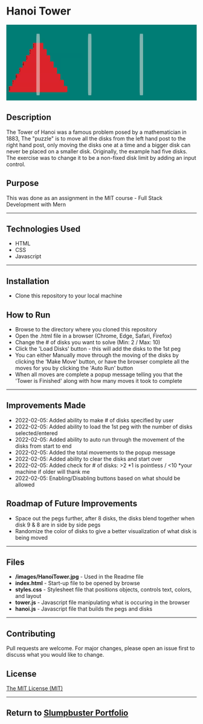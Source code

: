 # Hanoi Tower
<img src="./HanoiTower.png" height="200px" width="600px"/>

## Description 
The Tower of Hanoi was a famous problem posed by a mathematician in 1883,
The "puzzle" is to move all the disks from the left hand post to the right hand post, only moving the disks one at a time and a bigger disk can never be placed on a smaller disk.
Originally, the example had five disks. The exercise was to change it to be a non-fixed disk limit by adding an input control.

## Purpose 
This was done as an assignment in the MIT course - Full Stack Development with Mern

---------

## Technologies Used 
- HTML
- CSS
- Javascript

---------

## Installation 
- Clone this repository to your local machine

## How to Run 
- Browse to the directory where you cloned this repository
- Open the .html file in a browser (Chrome, Edge, Safari, Firefox)
- Change the # of disks you want to solve (Min: 2 / Max: 10)
- Click the 'Load Disks' button - this will add the disks to the 1st peg
- You can either Manually move through the moving of the disks by clicking the 'Make Move' button, or have the browser complete all the moves for you by clicking the 'Auto Run' button
- When all moves are complete a popup message telling you that the 'Tower is Finished' along with how many moves it took to complete

---------

## Improvements Made
- 2022-02-05: Added ability to make # of disks specified by user
- 2022-02-05: Added ability to load the 1st peg with the number of disks selected/entered
- 2022-02-05: Added ability to auto run through the movement of the disks from start to end
- 2022-02-05: Added the total movements to the popup message
- 2022-02-05: Added ability to clear the disks and start over
- 2022-02-05: Added check for # of disks: >2 *1 is pointless / <10 *your machine if older will thank me
- 2022-02-05: Enabling/Disabling buttons based on what should be allowed

## Roadmap of Future Improvements
- Space out the pegs further, after 8 disks, the disks blend together when disk 9 & 8 are in side by side pegs
- Randomize the color of disks to give a better visualization of what disk is being moved

---------

## Files 
- **/images/HanoiTower.jpg** - Used in the Readme file 
- **index.html** - Start-up file to be opened by browse 
- **styles.css** - Stylesheet file that positions objects, controls text, colors, and layout
- **tower.js** - Javascript file manipulating what is occuring in the browser 
- **hanoi.js** - Javascript file that builds the pegs and disks

---------

## Contributing 
Pull requests are welcome. For major changes, please open an issue first to discuss what you would like to change.

## License
[The MIT License (MIT)](https://github.com/slumpbuster/Hanoi-Tower-Excercise/blob/main/LICENSE)

---------

## Return to [Slumpbuster Portfolio](https://slumpbuster.github.io/)
